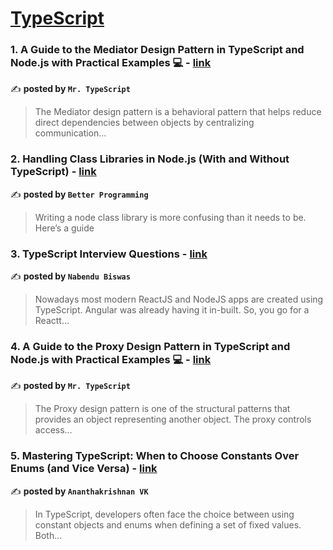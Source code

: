 
<h1><a href=https://medium.com/tag/typescript-tips/recommended target="_blank" rel="noopener noreferrer">TypeScript</a></h1>
<h3>1. A Guide to the Mediator Design Pattern in TypeScript and Node.js with Practical Examples 💻 - <a href="https://medium.com/@robinviktorsson/a-guide-to-the-mediator-design-pattern-in-typescript-and-node-js-with-practical-examples-12c51da62478" target="_blank" rel="noopener noreferrer">link</a></h3>

✍️ **posted by `Mr. TypeScript`**

<blockquote>The Mediator design pattern is a behavioral pattern that helps reduce direct dependencies between objects by centralizing communication…</blockquote>

<h3>2. Handling Class Libraries in Node.js (With and Without TypeScript) - <a href="https://medium.com/better-programming/handling-class-libraries-in-node-js-with-and-without-typescript-39b73b2186b6" target="_blank" rel="noopener noreferrer">link</a></h3>

✍️ **posted by `Better Programming`**

<blockquote>Writing a node class library is more confusing than it needs to be. Here’s a guide</blockquote>

<h3>3. TypeScript Interview Questions - <a href="https://medium.com/@nabendu82/typescript-interview-questions-80d4bb1e9733" target="_blank" rel="noopener noreferrer">link</a></h3>

✍️ **posted by `Nabendu Biswas`**

<blockquote>Nowadays most modern ReactJS and NodeJS apps are created using TypeScript. Angular was already having it in-built. So, you go for a Reactt…</blockquote>

<h3>4. A Guide to the Proxy Design Pattern in TypeScript and Node.js with Practical Examples 💻 - <a href="https://medium.com/@robinviktorsson/a-guide-to-the-proxy-design-pattern-in-typescript-and-node-js-with-practical-examples-e2a328eb63e0" target="_blank" rel="noopener noreferrer">link</a></h3>

✍️ **posted by `Mr. TypeScript`**

<blockquote>The Proxy design pattern is one of the structural patterns that provides an object representing another object. The proxy controls access…</blockquote>

<h3>5. Mastering TypeScript: When to Choose Constants Over Enums (and Vice Versa) - <a href="https://medium.com/@krishnaananthvk/mastering-typescript-when-to-choose-constants-over-enums-and-vice-versa-bf06bd090bd7" target="_blank" rel="noopener noreferrer">link</a></h3>

✍️ **posted by `Ananthakrishnan VK`**

<blockquote>In TypeScript, developers often face the choice between using constant objects and enums when defining a set of fixed values. Both…</blockquote>

